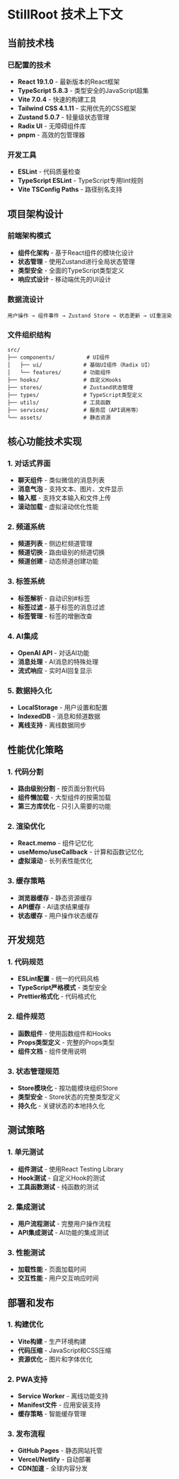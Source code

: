 # StillRoot 技术上下文

## 当前技术栈

### 已配置的技术

- **React 19.1.0** - 最新版本的React框架
- **TypeScript 5.8.3** - 类型安全的JavaScript超集
- **Vite 7.0.4** - 快速的构建工具
- **Tailwind CSS 4.1.11** - 实用优先的CSS框架
- **Zustand 5.0.7** - 轻量级状态管理
- **Radix UI** - 无障碍组件库
- **pnpm** - 高效的包管理器

### 开发工具

- **ESLint** - 代码质量检查
- **TypeScript ESLint** - TypeScript专用lint规则
- **Vite TSConfig Paths** - 路径别名支持

## 项目架构设计

### 前端架构模式

- **组件化架构** - 基于React组件的模块化设计
- **状态管理** - 使用Zustand进行全局状态管理
- **类型安全** - 全面的TypeScript类型定义
- **响应式设计** - 移动端优先的UI设计

### 数据流设计

```
用户操作 → 组件事件 → Zustand Store → 状态更新 → UI重渲染
```

### 文件组织结构

```
src/
├── components/          # UI组件
│   ├── ui/             # 基础UI组件（Radix UI）
│   └── features/       # 功能组件
├── hooks/              # 自定义Hooks
├── stores/             # Zustand状态管理
├── types/              # TypeScript类型定义
├── utils/              # 工具函数
├── services/           # 服务层（API调用等）
└── assets/             # 静态资源
```

## 核心功能技术实现

### 1. 对话式界面

- **聊天组件** - 类似微信的消息列表
- **消息气泡** - 支持文本、图片、文件显示
- **输入框** - 支持文本输入和文件上传
- **滚动加载** - 虚拟滚动优化性能

### 2. 频道系统

- **频道列表** - 侧边栏频道管理
- **频道切换** - 路由级别的频道切换
- **频道创建** - 动态频道创建功能

### 3. 标签系统

- **标签解析** - 自动识别#标签
- **标签过滤** - 基于标签的消息过滤
- **标签管理** - 标签的增删改查

### 4. AI集成

- **OpenAI API** - 对话AI功能
- **消息处理** - AI消息的特殊处理
- **流式响应** - 实时AI回复显示

### 5. 数据持久化

- **LocalStorage** - 用户设置和配置
- **IndexedDB** - 消息和频道数据
- **离线支持** - 离线数据同步

## 性能优化策略

### 1. 代码分割

- **路由级别分割** - 按页面分割代码
- **组件懒加载** - 大型组件的按需加载
- **第三方库优化** - 只引入需要的功能

### 2. 渲染优化

- **React.memo** - 组件记忆化
- **useMemo/useCallback** - 计算和函数记忆化
- **虚拟滚动** - 长列表性能优化

### 3. 缓存策略

- **浏览器缓存** - 静态资源缓存
- **API缓存** - AI请求结果缓存
- **状态缓存** - 用户操作状态缓存

## 开发规范

### 1. 代码规范

- **ESLint配置** - 统一的代码风格
- **TypeScript严格模式** - 类型安全
- **Prettier格式化** - 代码格式化

### 2. 组件规范

- **函数组件** - 使用函数组件和Hooks
- **Props类型定义** - 完整的Props类型
- **组件文档** - 组件使用说明

### 3. 状态管理规范

- **Store模块化** - 按功能模块组织Store
- **类型安全** - Store状态的完整类型定义
- **持久化** - 关键状态的本地持久化

## 测试策略

### 1. 单元测试

- **组件测试** - 使用React Testing Library
- **Hook测试** - 自定义Hook的测试
- **工具函数测试** - 纯函数的测试

### 2. 集成测试

- **用户流程测试** - 完整用户操作流程
- **API集成测试** - AI功能的集成测试

### 3. 性能测试

- **加载性能** - 页面加载时间
- **交互性能** - 用户交互响应时间

## 部署和发布

### 1. 构建优化

- **Vite构建** - 生产环境构建
- **代码压缩** - JavaScript和CSS压缩
- **资源优化** - 图片和字体优化

### 2. PWA支持

- **Service Worker** - 离线功能支持
- **Manifest文件** - 应用安装支持
- **缓存策略** - 智能缓存管理

### 3. 发布流程

- **GitHub Pages** - 静态网站托管
- **Vercel/Netlify** - 自动部署
- **CDN加速** - 全球内容分发
